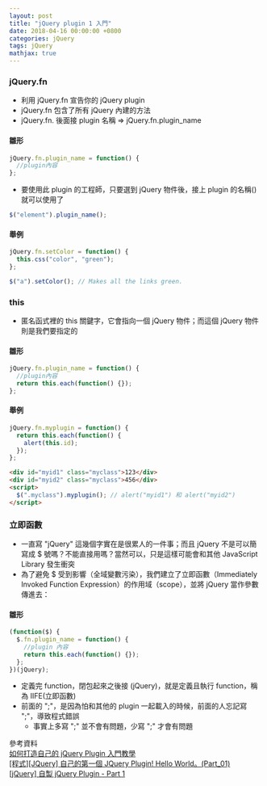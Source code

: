 ```yaml
---
layout: post
title: "jQuery plugin 1 入門"
date: 2018-04-16 00:00:00 +0800
categories: jQuery
tags: jQuery
mathjax: true
---
```


### jQuery.fn

- 利用 jQuery.fn 宣告你的 jQuery plugin
- jQuery.fn 包含了所有 jQuery 內建的方法
- jQuery.fn. 後面接 plugin 名稱 => jQuery.fn.plugin_name

#### 雛形

```js
jQuery.fn.plugin_name = function() {
  //plugin內容
};
```

- 要使用此 plugin 的工程師，只要選到 jQuery 物件後，接上 plugin 的名稱()就可以使用了

```js
$("element").plugin_name();
```

#### 舉例

```js
jQuery.fn.setColor = function() {
  this.css("color", "green");
};

$("a").setColor(); // Makes all the links green.
```

### this

- 匿名函式裡的 this 關鍵字，它會指向一個 jQuery 物件；而這個 jQuery 物件則是我們要指定的

#### 雛形

```js
jQuery.fn.plugin_name = function() {
  //plugin內容
  return this.each(function() {});
};
```

#### 舉例

```js
jQuery.fn.myplugin = function() {
  return this.each(function() {
    alert(this.id);
  });
};
```

```html
<div id="myid1" class="myclass">123</div>
<div id="myid2" class="myclass">456</div>
<script>
  $(".myclass").myplugin(); // alert("myid1") 和 alert("myid2")
</script>
```

### 立即函數

- 一直寫 "jQuery" 這幾個字實在是很累人的一件事；而且 jQuery 不是可以簡寫成 \$ 號嗎？不能直接用嗎？當然可以，只是這樣可能會和其他 JavaScript Library 發生衝突
- 為了避免 \$ 受到影響（全域變數污染），我們建立了立即函數（Immediately Invoked Function Expression）的作用域（scope），並將 jQuery 當作參數傳進去：

#### 雛形

```js
(function($) {
  $.fn.plugin_name = function() {
    //plugin 內容
    return this.each(function() {});
  };
})(jQuery);
```

- 定義完 function，閉包起來之後接 (jQuery)，就是定義且執行 function，稱為 IIFE(立即函數)
- 前面的 ";"，是因為怕和其他的 plugin 一起載入的時候，前面的人忘記寫 ";"，導致程式錯誤
  - 事實上多寫 ";" 並不會有問題，少寫 ";" 才會有問題

參考資料<br>
[如何打造自己的 jQuery Plugin 入門教學](https://blog.kdchang.cc/2016/04/01/how-to-create-your-own-jquery-plugin/)<br>
[[程式][JQuery] 自己的第一個 JQuery Plugin! Hello World。(Part_01)](http://expect7.pixnet.net/blog/post/38085270)<br>
[[jQuery] 自製 jQuery Plugin - Part 1](http://jaceju.net/2008-05-13-build-your-own-jquery-plugin-1/)
